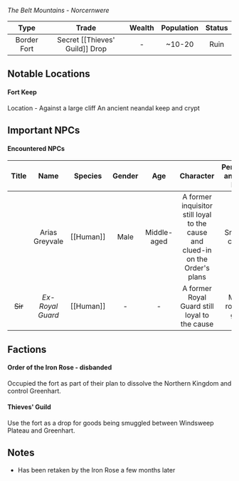 *The Belt Mountains - Norcernwere*

| Type | Trade | Wealth | Population | Status |
|:---:|:---:|:---:|:---:|:---:|
| Border Fort | Secret [[Thieves' Guild]] Drop | - | ~10-20 | Ruin |
## Notable Locations
#### Fort Keep
Location - Against a large cliff
An ancient neandal keep and crypt
## Important NPCs
#### Encountered NPCs
| Title | Name | Species | Gender | Age | Character | Personality and Voice Notes | Status |
|:---:|:---:|:---:|:---:|:---:|:---:|:---:|:---:|
|  | Arias Greyvale | [[Human]] | Male | Middle-aged | A former inquisitor still loyal to the cause and clued-in on the Order's plans | Snide and cunning | Deceased |
| ~~Sir~~ | *Ex-Royal Guard* | [[Human]] | - | - | A former Royal Guard still loyal to the cause | Muffled roars and grunts | Deceased |
## Factions
#### Order of the Iron Rose - disbanded
Occupied the fort as part of their plan to dissolve the Northern Kingdom and control Greenhart.
#### Thieves' Guild
Use the fort as a drop for goods being smuggled between Windsweep Plateau and Greenhart.

## Notes
- Has been retaken by the Iron Rose a few months later